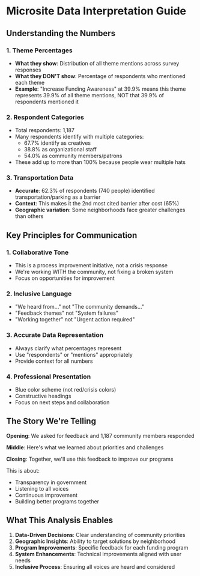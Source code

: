 # Microsite Data Interpretation Guide

## Understanding the Numbers

### 1. Theme Percentages
- **What they show**: Distribution of all theme mentions across survey responses
- **What they DON'T show**: Percentage of respondents who mentioned each theme
- **Example**: "Increase Funding Awareness" at 39.9% means this theme represents 39.9% of all theme mentions, NOT that 39.9% of respondents mentioned it

### 2. Respondent Categories
- Total respondents: 1,187
- Many respondents identify with multiple categories:
  - 67.7% identify as creatives
  - 38.8% as organizational staff  
  - 54.0% as community members/patrons
- These add up to more than 100% because people wear multiple hats

### 3. Transportation Data
- **Accurate**: 62.3% of respondents (740 people) identified transportation/parking as a barrier
- **Context**: This makes it the 2nd most cited barrier after cost (65%)
- **Geographic variation**: Some neighborhoods face greater challenges than others

## Key Principles for Communication

### 1. Collaborative Tone
- This is a process improvement initiative, not a crisis response
- We're working WITH the community, not fixing a broken system
- Focus on opportunities for improvement

### 2. Inclusive Language
- "We heard from..." not "The community demands..."
- "Feedback themes" not "System failures"
- "Working together" not "Urgent action required"

### 3. Accurate Data Representation
- Always clarify what percentages represent
- Use "respondents" or "mentions" appropriately
- Provide context for all numbers

### 4. Professional Presentation
- Blue color scheme (not red/crisis colors)
- Constructive headings
- Focus on next steps and collaboration

## The Story We're Telling

**Opening**: We asked for feedback and 1,187 community members responded

**Middle**: Here's what we learned about priorities and challenges

**Closing**: Together, we'll use this feedback to improve our programs

This is about:
- Transparency in government
- Listening to all voices
- Continuous improvement
- Building better programs together

## What This Analysis Enables

1. **Data-Driven Decisions**: Clear understanding of community priorities
2. **Geographic Insights**: Ability to target solutions by neighborhood
3. **Program Improvements**: Specific feedback for each funding program
4. **System Enhancements**: Technical improvements aligned with user needs
5. **Inclusive Process**: Ensuring all voices are heard and considered